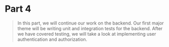 # Part 4

> In this part, we will continue our work on the backend. Our first major theme will be writing unit and integration tests for the backend. After we have covered testing, we will take a look at implementing user authentication and authorization.
